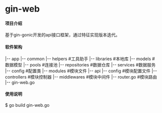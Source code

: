 # gin-web

#### 项目介绍
基于gin-gonic开发的api接口框架，通过特征实现版本迭代。

#### 软件架构

|-- app
	|-- common
		|-- helpers #工具助手
		|-- libraries #本地库
		|-- models  #数据模型
		|-- pools   #连接池
		|-- repositories #数据仓库
		|-- services #数据服务
	|-- config		#配置类
	|-- modules #模块文件
		|-- api
			|-- config  #模块配置文件
			|-- controllers #模块控制器
			|-- middlewares #模块中间件
			|-- router.go  #模块路由
|-- gin-web.go

#### 使用说明

$ go build gin-web.go